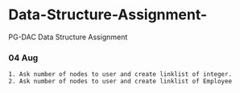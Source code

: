 # Data-Structure-Assignment-
PG-DAC Data Structure Assignment 


### 04 Aug
    1. Ask number of nodes to user and create linklist of integer.
    2. Ask number of nodes to user and create linklist of Employee
